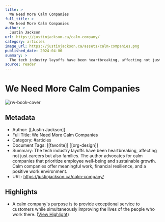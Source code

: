 ```yaml
---
title: >
  We Need More Calm Companies
full_title: >
  We Need More Calm Companies
author: >
  Justin Jackson
url: https://justinjackson.ca/calm-company/
category: articles
image_url: https://justinjackson.ca/assets/calm-companies.png
published_date: 2024-04-06
summary: >
  The tech industry layoffs have been heartbreaking, affecting not just careers but also families. The author advocates for calm companies that prioritize employee well-being and sustainable growth. Calm companies offer meaningful work, financial resilience, and a positive work environment.
source: reader
---
```

# We Need More Calm Companies

![rw-book-cover](https://justinjackson.ca/assets/calm-companies.png)

## Metadata
- Author: [[Justin Jackson]]
- Full Title: We Need More Calm Companies
- Category: #articles
- Document Tags: [[favorite]] [[org-design]] 
- Summary: The tech industry layoffs have been heartbreaking, affecting not just careers but also families. The author advocates for calm companies that prioritize employee well-being and sustainable growth. Calm companies offer meaningful work, financial resilience, and a positive work environment.
- URL: https://justinjackson.ca/calm-company/

## Highlights
- A calm company's purpose is to provide exceptional service to customers while simultaneously improving the lives of the people who work there. ([View Highlight](https://read.readwise.io/read/01hw34qymcgdqahsk6segk0hvs))


